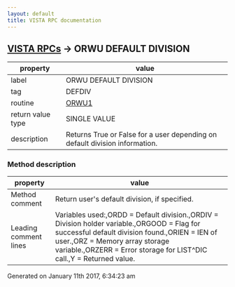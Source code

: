 ```yaml
---
layout: default
title: VISTA RPC documentation
---
```




## [VISTA RPCs](TableOfContent.md) &#8594; ORWU DEFAULT DIVISION 

 property | value 
--- | --- 
 label | ORWU DEFAULT DIVISION
 tag | DEFDIV
 routine | [ORWU1](http://code.osehra.org/dox/Routine_ORWU1_source.html)
 return value type | SINGLE VALUE
 description | Returns True or False for a user depending on default division information.


### Method description

 property | value 
--- | --- 
 Method comment | Return user's default division, if specified.
 Leading comment lines | Variables used:,ORDD   = Default division.,ORDIV  = Division holder variable.,ORGOOD = Flag for successful default division found.,ORIEN  = IEN of user.,ORZ    = Memory array storage variable.,ORZERR = Error storage for LIST^DIC call.,Y      = Returned value.




Generated on January 11th 2017, 6:34:23 am